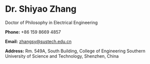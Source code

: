 # Dr. Shiyao Zhang

Doctor of Philosophy in Electrical Engineering

**Phone:**     +86 159 8669 4857

**Email:**    <zhangsy@sustech.edu.cn>

**Address:**  Rm. 549A, South Building, College of Engineering
Southern University of Science and Technology, Shenzhen, China
